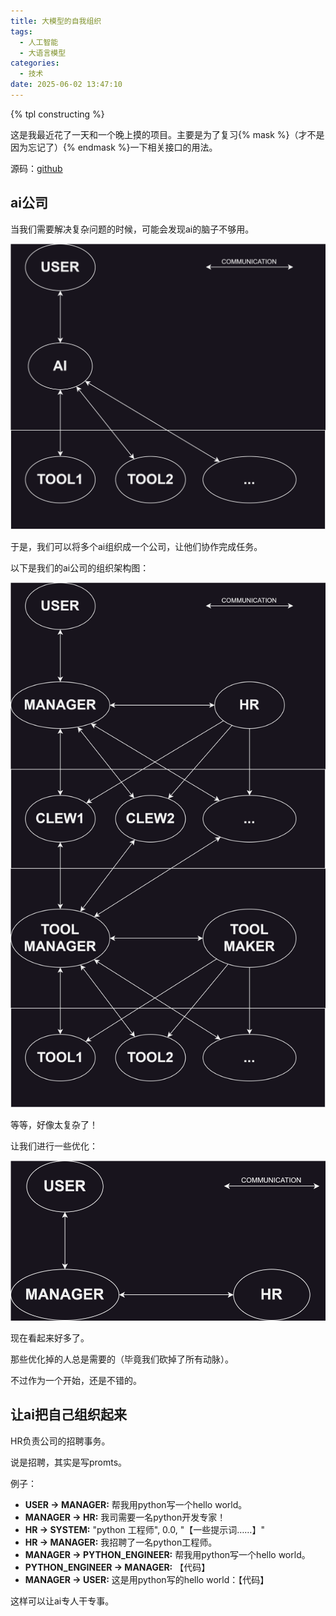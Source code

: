 ```yaml
---
title: 大模型的自我组织
tags:
  - 人工智能
  - 大语言模型
categories:
  - 技术
date: 2025-06-02 13:47:10
---
```



{% tpl constructing %}

这是我最近花了一天和一个晚上摸的项目。主要是为了复习{% mask %}（才不是因为忘记了）{% endmask %}一下相关接口的用法。

源码：[github](https://github.com/StickyMouse27/you_know_it_is_ai)

## ai公司

当我们需要解决复杂问题的时候，可能会发现ai的脑子不够用。

![ai简单运行结构](../images/post_images/ai-simple-structure.svg)

于是，我们可以将多个ai组织成一个公司，让他们协作完成任务。

以下是我们的ai公司的组织架构图：

![ai公司组织结构图](../images/post_images/ai-company-structure.svg)

等等，好像太复杂了！

让我们进行一些优化：

![ai公司组织架构图-初始](../images/post_images/ai-company-structure-start.svg)

现在看起来好多了。

那些优化掉的人总是需要的（毕竟我们砍掉了所有动脉）。

不过作为一个开始，还是不错的。

## 让ai把自己组织起来

HR负责公司的招聘事务。

说是招聘，其实是写promts。

例子：
 - **USER -> MANAGER:** 帮我用python写一个hello world。
 - **MANAGER -> HR:** 我司需要一名python开发专家！
 - **HR -> SYSTEM:** "python 工程师", 0.0, "【一些提示词……】"
 - **HR -> MANAGER:** 我招聘了一名python工程师。
 - **MANAGER -> PYTHON_ENGINEER:** 帮我用python写一个hello world。
 - **PYTHON_ENGINEER -> MANAGER:** 【代码】
 - **MANAGER -> USER:** 这是用python写的hello world：【代码】

这样可以让ai专人干专事。

